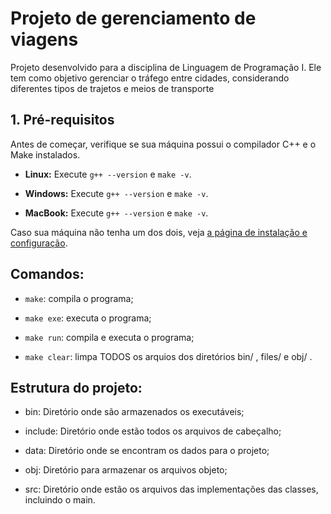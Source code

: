 # Projeto de gerenciamento de viagens

Projeto desenvolvido para a disciplina de Linguagem de Programação I. Ele tem como objetivo gerenciar o tráfego entre cidades, considerando diferentes tipos de trajetos e meios de transporte

## 1. Pré-requisitos

Antes de começar, verifique se sua máquina possui o compilador C++ e o Make instalados.

- **Linux:** Execute `g++ --version` e `make -v`.

- **Windows:** Execute `g++ --version` e `make -v`.

- **MacBook:** Execute `g++ --version` e `make -v`.

Caso sua máquina não tenha um dos dois, veja [a página de instalação e configuração](instalacao.md).

## Comandos:

- `make`: compila o programa;

- `make exe`: executa o programa;

- `make run`: compila e executa o programa;

- `make clear`: limpa TODOS os arquios dos diretórios bin/ , files/ e obj/ . 

## Estrutura do projeto:

- bin: Diretório onde são  armazenados os executáveis;

- include: Diretório onde estão todos os arquivos de cabeçalho;

- data: Diretório onde se encontram os dados para o projeto;

- obj: Diretório para armazenar os arquivos objeto;

- src: Diretório onde estão os arquivos das implementações das classes, incluindo o main.
